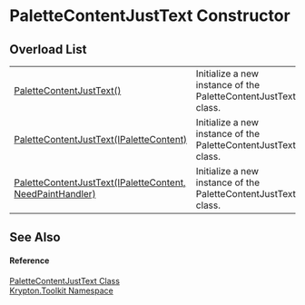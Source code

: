 # PaletteContentJustText Constructor


## Overload List
<table>
<tr>
<td><a href="6beb56a4-1f78-75fb-3baf-676ddc06d511.md">PaletteContentJustText()</a></td>
<td>Initialize a new instance of the PaletteContentJustText class.</td></tr>
<tr>
<td><a href="22b5ad44-3889-9067-7145-2e90cb218526.md">PaletteContentJustText(IPaletteContent)</a></td>
<td>Initialize a new instance of the PaletteContentJustText class.</td></tr>
<tr>
<td><a href="3e48b3be-b16c-2770-85aa-fec54ccbb004.md">PaletteContentJustText(IPaletteContent, NeedPaintHandler)</a></td>
<td>Initialize a new instance of the PaletteContentJustText class.</td></tr>
</table>

## See Also


#### Reference
<a href="a0ac419f-2b75-ef7c-de09-cf564d6f0647.md">PaletteContentJustText Class</a>  
<a href="79d2eac2-21f4-54ff-7552-b20c33c30600.md">Krypton.Toolkit Namespace</a>  
